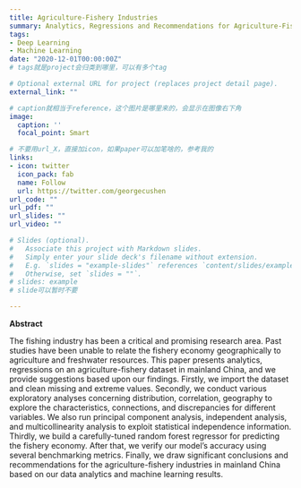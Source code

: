 ```yaml
---
title: Agriculture-Fishery Industries
summary: Analytics, Regressions and Recommendations for Agriculture-Fishery Industries in Mainland China
tags:
- Deep Learning
- Machine Learning
date: "2020-12-01T00:00:00Z"
# tags就是project会归类到哪里，可以有多个tag

# Optional external URL for project (replaces project detail page).
external_link: ""

# caption就相当于reference，这个图片是哪里来的，会显示在图像右下角
image:
  caption: ''
  focal_point: Smart

# 不要用url_X，直接加icon，如果paper可以加笔啥的，参考我的
links:
- icon: twitter
  icon_pack: fab
  name: Follow
  url: https://twitter.com/georgecushen
url_code: ""
url_pdf: ""
url_slides: ""
url_video: ""

# Slides (optional).
#   Associate this project with Markdown slides.
#   Simply enter your slide deck's filename without extension.
#   E.g. `slides = "example-slides"` references `content/slides/example-slides.md`.
#   Otherwise, set `slides = ""`.
# slides: example
# slide可以暂时不要

---
```

**Abstract**

The fishing industry has been a critical and promising research area. Past studies have been unable to relate the fishery economy geographically to agriculture and freshwater resources. This paper presents analytics, regressions on an agriculture-fishery dataset in mainland China, and we provide suggestions based upon our findings. Firstly, we import the dataset and clean missing and extreme values. Secondly, we conduct various exploratory analyses concerning distribution, correlation, geography to explore the characteristics, connections, and discrepancies for different variables. We also run principal component analysis, independent analysis, and multicollinearity analysis to exploit statistical independence information. Thirdly, we build a carefully-tuned random forest regressor for predicting the fishery economy. After that, we verify our model’s accuracy using several benchmarking metrics. Finally, we draw significant conclusions and recommendations for the agriculture-fishery industries in mainland China based on our data analytics and machine learning results.

